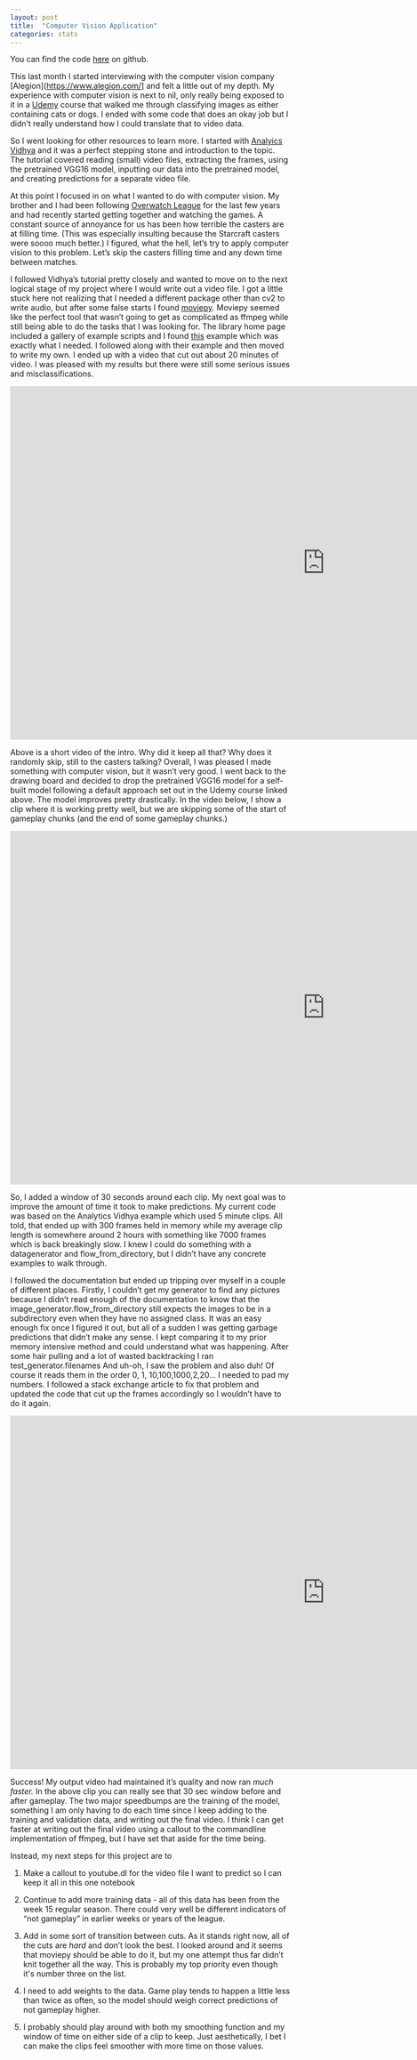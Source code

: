 ```yaml
---
layout: post
title:  "Computer Vision Application"
categories: stats
---
```

You can find the code [here](https://github.com/ndled/OWLgameplay/blob/main/naive%20cnn.ipynb) on github.


﻿This last month I started interviewing with the computer vision company [Alegion](https://www.alegion.com/] and felt a little out of my depth. My experience with computer vision is next to nil, only really being exposed to it in a [Udemy](https://www.udemy.com/course/machinelearning/) course that walked me through classifying images as either containing cats or dogs. I ended with some code that does an okay job but I didn’t really understand how I could translate that to video data.


So I went looking for other resources to learn more. I started with [Analyics Vidhya](https://www.analyticsvidhya.com/blog/2018/09/deep-learning-video-classification-python/) and it was a perfect stepping stone and introduction to the topic. The tutorial covered reading (small) video files, extracting the frames, using the pretrained VGG16 model, inputting our data into the pretrained model, and creating predictions for a separate video file.


At this point I focused in on what I wanted to do with computer vision. My brother and I had been following [Overwatch League](https://overwatchleague.com/en-us/) for the last few years and had recently started getting together and watching the games. A constant source of annoyance for us has been how terrible the casters are at filling time. (This was especially insulting because the Starcraft casters were soooo much better.) I figured, what the hell, let’s try to apply computer vision to this problem. Let’s skip the casters filling time and any down time between matches.


I followed Vidhya’s tutorial pretty closely and wanted to move on to the next logical stage of my project where I would write out a video file. I got a little stuck here not realizing that I needed a different package other than cv2 to write audio, but after some false starts I found [moviepy](https://zulko.github.io/moviepy/install.html). Moviepy seemed like the perfect tool that wasn’t going to get as complicated as ffmpeg while still being able to do the tasks that I was looking for. The library home page included a gallery of example scripts and I found [this](http://zulko.github.io/blog/2014/07/04/automatic-soccer-highlights-compilations-with-python/) example which was exactly what I needed. I followed along with their example and then moved to write my own. I ended up with a video that cut out about 20 minutes of video. I was pleased with my results but there were still some serious issues and misclassifications.


<iframe width="1131" height="636" src="https://www.youtube.com/embed/4hIN4Z9bdmU" title="YouTube video player" frameborder="0" allow="accelerometer; autoplay; clipboard-write; encrypted-media; gyroscope; picture-in-picture" allowfullscreen></iframe>


Above is a short video of the intro. Why did it keep all that? Why does it randomly skip, still to the casters talking? Overall, I was pleased I made something with computer vision, but it wasn’t very good. I went back to the drawing board and decided to drop the pretrained VGG16 model for a self-built model following a default approach set out in the Udemy course linked above. The model improves pretty drastically. In the video below, I show a clip where it is working pretty well, but we are skipping some of the start of gameplay chunks (and the end of some gameplay chunks.)


<iframe width="1131" height="636" src="https://www.youtube.com/embed/UnPRh_-Itmw" title="YouTube video player" frameborder="0" allow="accelerometer; autoplay; clipboard-write; encrypted-media; gyroscope; picture-in-picture" allowfullscreen></iframe>


So, I added a window of 30 seconds around each clip. My next goal was to improve the amount of time it took to make predictions. My current code was based on the Analytics Vidhya example which used 5 minute clips. All told, that ended up with 300 frames held in memory while my average clip length is somewhere around 2 hours with something like 7000 frames which is back breakingly slow. I knew I could do something with a datagenerator and flow_from_directory, but I didn’t have any concrete examples to walk through.


I followed the documentation but ended up tripping over myself in a couple of different places. Firstly, I couldn’t get my generator to find any pictures because I didn’t read enough of the documentation to know that the image_generator.flow_from_directory still expects the images to be in a subdirectory even when they have no assigned class. It was an easy enough fix once I figured it out, but all of a sudden I was getting garbage predictions that didn’t make any sense. I kept comparing it to my prior memory intensive method and could understand what was happening. After some hair pulling and a lot of wasted backtracking I ran test_generator.filenames
And uh-oh, I saw the problem and also duh! Of course it reads them in the order 0, 1, 10,100,1000,2,20… I needed to pad my numbers. I followed a stack exchange article to fix that problem and updated the code that cut up the frames accordingly so I wouldn’t have to do it again.


<iframe width="1131" height="636" src="https://www.youtube.com/embed/S6WRCy5hPTE" title="YouTube video player" frameborder="0" allow="accelerometer; autoplay; clipboard-write; encrypted-media; gyroscope; picture-in-picture" allowfullscreen></iframe>


Success! My output video had maintained it’s quality and now ran *much faster.* In the above clip you can really see that 30  sec window before and after gameplay. The two major speedbumps are the training of the model, something I am only having to do each time since I keep adding to the training and validation data, and writing out the final video. I think I can get faster at writing out the final video using a callout to the commandline implementation of ffmpeg, but I have set that aside for the time being.


Instead, my next steps for this project are to


1) Make a callout to youtube.dl for the video file I want to predict so I can keep it all in this one notebook


2) Continue to add more training data - all of this data has been from the week 15 regular season. There could very well be different indicators of “not gameplay” in earlier weeks or years of the league.


3) Add in some sort of transition between cuts. As it stands right now, all of the cuts are *hard* and don’t look the best. I looked around and it seems that moviepy should be able to do it, but my one attempt thus far didn’t knit together all the way. This is probably my top priority even though it's number three on the list.


4) I need to add weights to the data. Game play tends to happen a little less than twice as often, so the model should weigh correct predictions of not gameplay higher.


5) I probably should play around with both my smoothing function and my window of time on either side of a clip to keep. Just aesthetically, I bet I can make the clips feel smoother with more time on those values.
